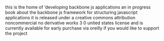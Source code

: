 this is the home of ‘developing backbone js applications an in progress book about the backbone js framework for structuring javascript applications it is released under a creative commons attribution noncommercial no derivative works 3 0 united states license and is currently available for early purchase via oreilly if you would like to support the project